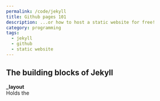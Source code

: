 ```yaml
---
permalink: /code/jekyll
title: Github pages 101
description: ...or how to host a static website for free!
category: programming
tags:
  - jekyll
  - github
  - static website
---
```


## The building blocks of Jekyll

**_layout**  
Holds the 
